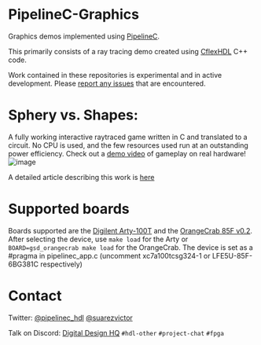 # PipelineC-Graphics

Graphics demos implemented using [PipelineC](https://github.com/JulianKemmerer/PipelineC).

This primarily consists of a ray tracing demo created using [CflexHDL](https://github.com/suarezvictor/CflexHDL) C++ code.

Work contained in these repositories is experimental and in active development. Please [report any issues](https://github.com/JulianKemmerer/PipelineC-Graphics/issues) that are encountered.

# Sphery vs. Shapes:

A fully working interactive raytraced game written in C and translated to a circuit. No CPU is used, and the few resources used run at an outstanding power efficiency. Check out a [demo video](https://youtu.be/hn3sr3VMJQU) of gameplay on real hardware!
![image](https://user-images.githubusercontent.com/8551129/197263472-bcde79f4-2efe-42c0-ae0b-16fe6aaf9331.png)

A detailed article describing this work is [here](https://github.com/JulianKemmerer/PipelineC-Graphics/blob/main/doc/Sphery-vs-Shapes.pdf)


# Supported boards

Boards supported are the [Digilent Arty-100T](https://digilent.com/reference/programmable-logic/arty-a7/start) and the [OrangeCrab 85F v0.2](https://1bitsquared.com/products/orangecrab).
After selecting the device, use `make load` for the Arty or `BOARD=gsd_orangecrab make load` for the OrangeCrab. The device is set as a #pragma in pipelinec_app.c (uncomment xc7a100tcsg324-1 or LFE5U-85F-6BG381C respectively)

# Contact

Twitter: 
[@pipelinec_hdl](https://twitter.com/pipelinec_hdl) 
[@suarezvictor](https://twitter.com/suarezvictor)

Talk on Discord: [Digital Design HQ](https://discord.gg/pY2wJvnCMY)
`#hdl-other`
`#project-chat`
`#fpga`

